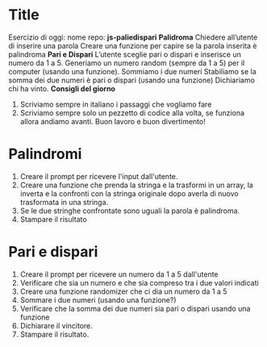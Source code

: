 Title
===

Esercizio di oggi:
nome repo: **js-paliedispari**
**Palidroma**
Chiedere all’utente di inserire una parola
Creare una funzione per capire se la parola inserita è palindroma
**Pari e Dispari**
L’utente sceglie pari o dispari e inserisce un numero da 1 a 5.
Generiamo un numero random (sempre da 1 a 5) per il computer (usando una funzione).
Sommiamo i due numeri
Stabiliamo se la somma dei due numeri è pari o dispari (usando una funzione)
Dichiariamo chi ha vinto.
**Consigli del giorno**
1. Scriviamo sempre in italiano i passaggi che vogliamo fare
2. Scriviamo sempre solo un pezzetto di codice alla volta, se funziona allora andiamo avanti.
Buon lavoro e buon divertimento!

Palindromi
===
1. Creare il prompt per ricevere l'input dall'utente.
2. Creare una funzione che prenda la stringa e la trasformi in un array, la inverta e la confronti con la stringa originale dopo averla di nuovo trasformata in una stringa.
3. Se le due stringhe confrontate sono uguali la parola è palindroma.
4. Stampare il risultato


Pari e dispari
===
1. Creare il prompt per ricevere un numero da 1 a 5 dall'utente
2. Verificare che sia un numero e che sia compreso tra i due valori indicati
3. Creare una funzione randomizer che ci dia un numero da 1 a 5
4. Sommare i due numeri (usando una funzione?)
5. Verificare che la somma dei due numeri sia pari o dispari usando una funzione
6. Dichiarare il vincitore.
7. Stampare il risultato.